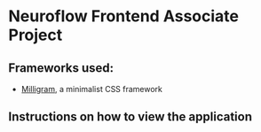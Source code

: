 # Neuroflow Frontend Associate Project

## Frameworks used:
- [Milligram](https://milligram.io/), a minimalist CSS framework

## Instructions on how to view the application